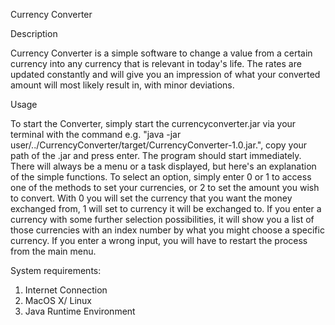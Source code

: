 Currency Converter

Description

Currency Converter is a simple software to change a value from a certain currency into any currency that is relevant in today's life. 
The rates are updated constantly and will give you an impression of what your converted amount will most likely result in, with minor 
deviations.

Usage

To start the Converter, simply start the currencyconverter.jar via your terminal with the command e.g. "java -jar user/../CurrencyConverter/target/CurrencyConverter-1.0.jar.", copy your path of 
the .jar and press enter. The program should start immediately. There will always be a menu or a task displayed, but here's an explanation
of the simple functions. To select an option, simply enter 0 or 1 to access one of the methods to set your currencies, or 2 to 
set the amount you wish to convert. With 0 you will set the currency that you want the money exchanged from, 1 will set to currency 
it will be exchanged to. If you enter a currency with some further selection possibilities, it will show you a list of those currencies 
with an index number by what you might choose a specific currency. If you enter a wrong input, you will have to restart the process 
from the main menu.

System requirements:
1.  Internet Connection
2.  MacOS X/ Linux
3.  Java Runtime Environment

